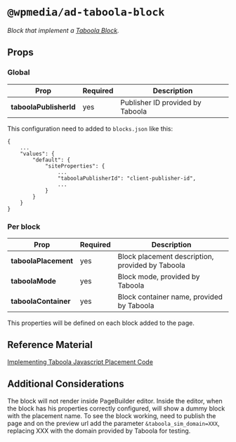 # `@wpmedia/ad-taboola-block`
_Block that implement a [Taboola Block](https://www.taboola.com/)._

## Props

### Global

| **Prop**               | **Required** | **Description**                  |
| ---------------------- | ------------ | -------------------------------- |
| **taboolaPublisherId** | yes          | Publisher ID provided by Taboola |

This configuration need to added to `blocks.json` like this:

```
{
    ...
    "values": {
        "default": {
            "siteProperties": {
                ...
                "taboolaPublisherId": "client-publisher-id",
                ...
            }
        }
    }
}
```

### Per block

| **Prop**             | **Required** | **Description**                                  |
| -------------------- | ------------ | ------------------------------------------------ |
| **taboolaPlacement** | yes          | Block placement description, provided by Taboola |
| **taboolaMode**      | yes          | Block mode, provided by Taboola                  |
| **taboolaContainer** | yes          | Block container name, provided by Taboola        |

This properties will be defined on each block added to the page.

## Reference Material

[Implementing Taboola Javascript Placement Code](https://pubhelp.taboola.com/hc/en-us/articles/360003181054-Implementing-Javascript-Placement-Code)

## Additional Considerations

The block will not render inside PageBuilder editor. Inside the editor, when the block has his properties correctly configured, will show a dummy block with the placement name.
To see the block working, need to publish the page and on the preview url add the parameter `&taboola_sim_domain=XXX`, replacing XXX with the domain provided by Taboola for testing.
